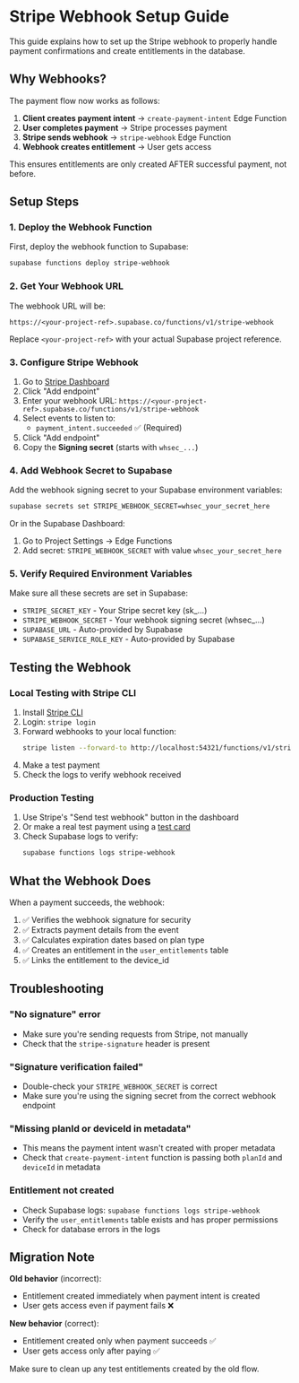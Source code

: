 # Stripe Webhook Setup Guide

This guide explains how to set up the Stripe webhook to properly handle payment confirmations and create entitlements in the database.

## Why Webhooks?

The payment flow now works as follows:

1. **Client creates payment intent** → `create-payment-intent` Edge Function
2. **User completes payment** → Stripe processes payment
3. **Stripe sends webhook** → `stripe-webhook` Edge Function
4. **Webhook creates entitlement** → User gets access

This ensures entitlements are only created AFTER successful payment, not before.

## Setup Steps

### 1. Deploy the Webhook Function

First, deploy the webhook function to Supabase:

```bash
supabase functions deploy stripe-webhook
```

### 2. Get Your Webhook URL

The webhook URL will be:
```
https://<your-project-ref>.supabase.co/functions/v1/stripe-webhook
```

Replace `<your-project-ref>` with your actual Supabase project reference.

### 3. Configure Stripe Webhook

1. Go to [Stripe Dashboard](https://dashboard.stripe.com/webhooks)
2. Click "Add endpoint"
3. Enter your webhook URL: `https://<your-project-ref>.supabase.co/functions/v1/stripe-webhook`
4. Select events to listen to:
   - `payment_intent.succeeded` ✅ (Required)
5. Click "Add endpoint"
6. Copy the **Signing secret** (starts with `whsec_...`)

### 4. Add Webhook Secret to Supabase

Add the webhook signing secret to your Supabase environment variables:

```bash
supabase secrets set STRIPE_WEBHOOK_SECRET=whsec_your_secret_here
```

Or in the Supabase Dashboard:
1. Go to Project Settings → Edge Functions
2. Add secret: `STRIPE_WEBHOOK_SECRET` with value `whsec_your_secret_here`

### 5. Verify Required Environment Variables

Make sure all these secrets are set in Supabase:

- `STRIPE_SECRET_KEY` - Your Stripe secret key (sk_...)
- `STRIPE_WEBHOOK_SECRET` - Your webhook signing secret (whsec_...)
- `SUPABASE_URL` - Auto-provided by Supabase
- `SUPABASE_SERVICE_ROLE_KEY` - Auto-provided by Supabase

## Testing the Webhook

### Local Testing with Stripe CLI

1. Install [Stripe CLI](https://stripe.com/docs/stripe-cli)
2. Login: `stripe login`
3. Forward webhooks to your local function:
   ```bash
   stripe listen --forward-to http://localhost:54321/functions/v1/stripe-webhook
   ```
4. Make a test payment
5. Check the logs to verify webhook received

### Production Testing

1. Use Stripe's "Send test webhook" button in the dashboard
2. Or make a real test payment using a [test card](https://stripe.com/docs/testing)
3. Check Supabase logs to verify:
   ```bash
   supabase functions logs stripe-webhook
   ```

## What the Webhook Does

When a payment succeeds, the webhook:

1. ✅ Verifies the webhook signature for security
2. ✅ Extracts payment details from the event
3. ✅ Calculates expiration dates based on plan type
4. ✅ Creates an entitlement in the `user_entitlements` table
5. ✅ Links the entitlement to the device_id

## Troubleshooting

### "No signature" error
- Make sure you're sending requests from Stripe, not manually
- Check that the `stripe-signature` header is present

### "Signature verification failed"
- Double-check your `STRIPE_WEBHOOK_SECRET` is correct
- Make sure you're using the signing secret from the correct webhook endpoint

### "Missing planId or deviceId in metadata"
- This means the payment intent wasn't created with proper metadata
- Check that `create-payment-intent` function is passing both `planId` and `deviceId` in metadata

### Entitlement not created
- Check Supabase logs: `supabase functions logs stripe-webhook`
- Verify the `user_entitlements` table exists and has proper permissions
- Check for database errors in the logs

## Migration Note

**Old behavior** (incorrect):
- Entitlement created immediately when payment intent is created
- User gets access even if payment fails ❌

**New behavior** (correct):
- Entitlement created only when payment succeeds ✅
- User gets access only after paying ✅

Make sure to clean up any test entitlements created by the old flow.
